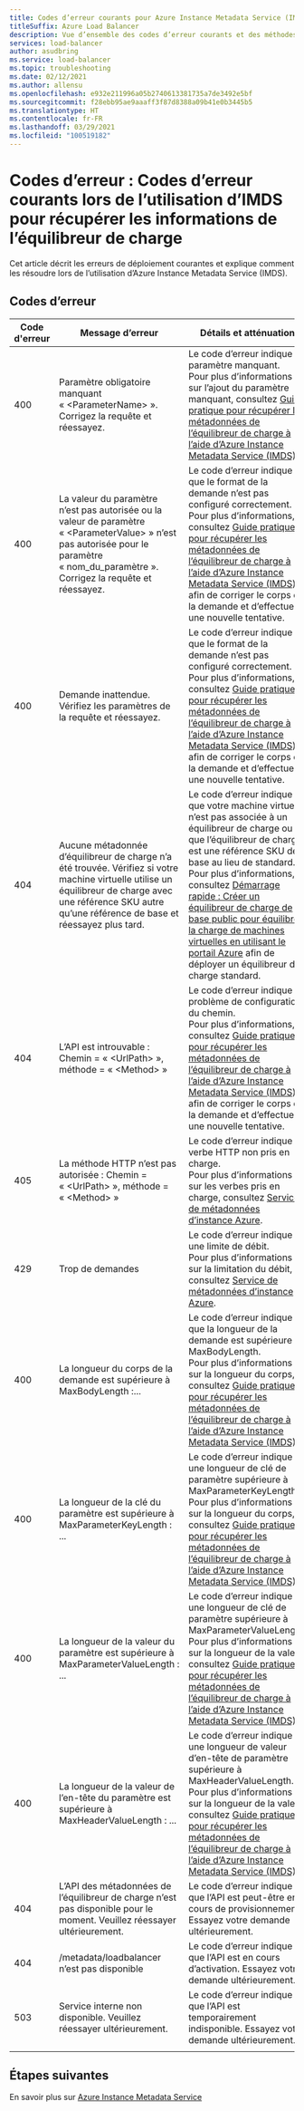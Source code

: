 ```yaml
---
title: Codes d’erreur courants pour Azure Instance Metadata Service (IMDS)
titleSuffix: Azure Load Balancer
description: Vue d’ensemble des codes d’erreur courants et des méthodes d’atténuation correspondantes pour Azure Instance Metadata Service (IMDS)
services: load-balancer
author: asudbring
ms.service: load-balancer
ms.topic: troubleshooting
ms.date: 02/12/2021
ms.author: allensu
ms.openlocfilehash: e932e211996a05b2740613381735a7de3492e5bf
ms.sourcegitcommit: f28ebb95ae9aaaff3f87d8388a09b41e0b3445b5
ms.translationtype: HT
ms.contentlocale: fr-FR
ms.lasthandoff: 03/29/2021
ms.locfileid: "100519182"
---
```

# <a name="error-codes-common-error-codes-when-using-imds-to-retrieve-load-balancer-information"></a>Codes d’erreur : Codes d’erreur courants lors de l’utilisation d’IMDS pour récupérer les informations de l’équilibreur de charge

Cet article décrit les erreurs de déploiement courantes et explique comment les résoudre lors de l’utilisation d’Azure Instance Metadata Service (IMDS).

## <a name="error-codes"></a>Codes d’erreur

| Code d'erreur | Message d’erreur | Détails et atténuation |
| --- | ---------- | ----------------- |
| 400 | Paramètre obligatoire manquant « \<ParameterName> ». Corrigez la requête et réessayez. | Le code d’erreur indique un paramètre manquant. </br> Pour plus d’informations sur l’ajout du paramètre manquant, consultez [Guide pratique pour récupérer les métadonnées de l’équilibreur de charge à l’aide d’Azure Instance Metadata Service (IMDS)](howto-load-balancer-imds.md#sample-request-and-response).
| 400 | La valeur du paramètre n’est pas autorisée ou la valeur de paramètre « \<ParameterValue> » n’est pas autorisée pour le paramètre « nom_du_paramètre ». Corrigez la requête et réessayez. | Le code d’erreur indique que le format de la demande n’est pas configuré correctement. </br> Pour plus d’informations, consultez [Guide pratique pour récupérer les métadonnées de l’équilibreur de charge à l’aide d’Azure Instance Metadata Service (IMDS)](howto-load-balancer-imds.md#sample-request-and-response) afin de corriger le corps de la demande et d’effectuer une nouvelle tentative. |
| 400 | Demande inattendue. Vérifiez les paramètres de la requête et réessayez. | Le code d’erreur indique que le format de la demande n’est pas configuré correctement. </br> Pour plus d’informations, consultez [Guide pratique pour récupérer les métadonnées de l’équilibreur de charge à l’aide d’Azure Instance Metadata Service (IMDS)](howto-load-balancer-imds.md#sample-request-and-response) afin de corriger le corps de la demande et d’effectuer une nouvelle tentative. |
| 404 | Aucune métadonnée d’équilibreur de charge n’a été trouvée. Vérifiez si votre machine virtuelle utilise un équilibreur de charge avec une référence SKU autre qu’une référence de base et réessayez plus tard. | Le code d’erreur indique que votre machine virtuelle n’est pas associée à un équilibreur de charge ou que l’équilibreur de charge est une référence SKU de base au lieu de standard. </br> Pour plus d’informations, consultez [Démarrage rapide : Créer un équilibreur de charge de base public pour équilibrer la charge de machines virtuelles en utilisant le portail Azure](quickstart-load-balancer-standard-public-portal.md?tabs=option-1-create-load-balancer-standard) afin de déployer un équilibreur de charge standard.|
| 404 | L’API est introuvable : Chemin = « \<UrlPath> », méthode = « \<Method> » | Le code d’erreur indique un problème de configuration du chemin. </br> Pour plus d’informations, consultez [Guide pratique pour récupérer les métadonnées de l’équilibreur de charge à l’aide d’Azure Instance Metadata Service (IMDS)](howto-load-balancer-imds.md#sample-request-and-response) afin de corriger le corps de la demande et d’effectuer une nouvelle tentative.|
| 405 | La méthode HTTP n’est pas autorisée : Chemin = « \<UrlPath> », méthode = « \<Method> » | Le code d’erreur indique un verbe HTTP non pris en charge. </br> Pour plus d’informations sur les verbes pris en charge, consultez [Service de métadonnées d’instance Azure](../virtual-machines/windows/instance-metadata-service.md?tabs=windows#http-verbs). |
| 429 | Trop de demandes | Le code d’erreur indique une limite de débit. </br> Pour plus d’informations sur la limitation du débit, consultez [Service de métadonnées d’instance Azure](../virtual-machines/windows/instance-metadata-service.md?tabs=windows#rate-limiting).|
| 400 | La longueur du corps de la demande est supérieure à MaxBodyLength :... | Le code d’erreur indique que la longueur de la demande est supérieure à MaxBodyLength. </br> Pour plus d’informations sur la longueur du corps, consultez [Guide pratique pour récupérer les métadonnées de l’équilibreur de charge à l’aide d’Azure Instance Metadata Service (IMDS)](howto-load-balancer-imds.md#sample-request-and-response).|
| 400 | La longueur de la clé du paramètre est supérieure à MaxParameterKeyLength : ... | Le code d’erreur indique une longueur de clé de paramètre supérieure à MaxParameterKeyLength. </br> Pour plus d’informations sur la longueur du corps, consultez [Guide pratique pour récupérer les métadonnées de l’équilibreur de charge à l’aide d’Azure Instance Metadata Service (IMDS)](howto-load-balancer-imds.md#sample-request-and-response). |
| 400 | La longueur de la valeur du paramètre est supérieure à MaxParameterValueLength : ... | Le code d’erreur indique une longueur de clé de paramètre supérieure à MaxParameterValueLength. </br> Pour plus d’informations sur la longueur de la valeur, consultez [Guide pratique pour récupérer les métadonnées de l’équilibreur de charge à l’aide d’Azure Instance Metadata Service (IMDS)](howto-load-balancer-imds.md#sample-request-and-response).|
| 400 | La longueur de la valeur de l’en-tête du paramètre est supérieure à MaxHeaderValueLength : ... | Le code d’erreur indique une longueur de valeur d’en-tête de paramètre supérieure à MaxHeaderValueLength. </br> Pour plus d’informations sur la longueur de la valeur, consultez [Guide pratique pour récupérer les métadonnées de l’équilibreur de charge à l’aide d’Azure Instance Metadata Service (IMDS)](howto-load-balancer-imds.md#sample-request-and-response).|
| 404 | L’API des métadonnées de l’équilibreur de charge n’est pas disponible pour le moment. Veuillez réessayer ultérieurement. | Le code d’erreur indique que l’API est peut-être en cours de provisionnement. Essayez votre demande ultérieurement. |
| 404 | /metadata/loadbalancer n’est pas disponible | Le code d’erreur indique que l’API est en cours d’activation. Essayez votre demande ultérieurement. |
| 503 | Service interne non disponible. Veuillez réessayer ultérieurement.  | Le code d’erreur indique que l’API est temporairement indisponible. Essayez votre demande ultérieurement. |
|  |  |

## <a name="next-steps"></a>Étapes suivantes

En savoir plus sur [Azure Instance Metadata Service](../virtual-machines/windows/instance-metadata-service.md)

